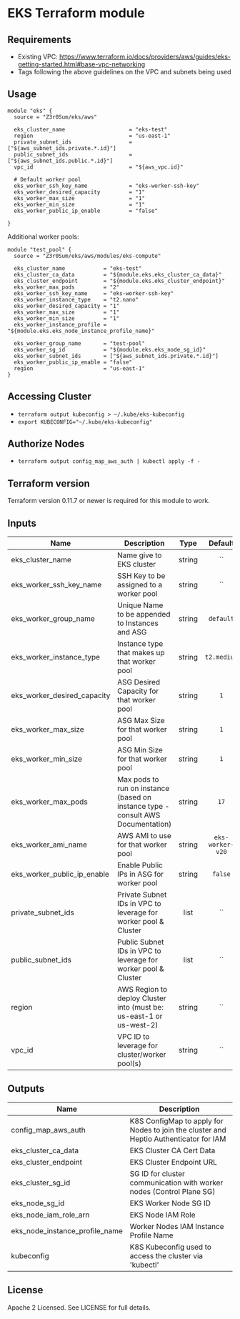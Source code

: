 # EKS Terraform module

## Requirements

- Existing VPC: https://www.terraform.io/docs/providers/aws/guides/eks-getting-started.html#base-vpc-networking
- Tags following the above guidelines on the VPC and subnets being used

## Usage

```hcl
module "eks" {
  source = "Z3r0Sum/eks/aws"

  eks_cluster_name                    = "eks-test"
  region                              = "us-east-1"
  private_subnet_ids                  = ["${aws_subnet_ids.private.*.id}"]
  public_subnet_ids                   = ["${aws_subnet_ids.public.*.id}"]
  vpc_id                              = "${aws_vpc.id}"

  # Default worker pool
  eks_worker_ssh_key_name             = "eks-worker-ssh-key"
  eks_worker_desired_capacity         = "1"
  eks_worker_max_size                 = "1"
  eks_worker_min_size                 = "1"
  eks_worker_public_ip_enable         = "false"

}
```

Additional worker pools:

```hcl
module "test_pool" {
  source = "Z3r0Sum/eks/aws/modules/eks-compute"

  eks_cluster_name            = "eks-test"
  eks_cluster_ca_data         = "${module.eks.eks_cluster_ca_data}"
  eks_cluster_endpoint        = "${module.eks.eks_cluster_endpoint}"
  eks_worker_max_pods         = "2"
  eks_worker_ssh_key_name     = "eks-worker-ssh-key"
  eks_worker_instance_type    = "t2.nano"
  eks_worker_desired_capacity = "1"
  eks_worker_max_size         = "1"
  eks_worker_min_size         = "1"
  eks_worker_instance_profile = "${module.eks.eks_node_instance_profile_name}"

  eks_worker_group_name       = "test-pool"
  eks_worker_sg_id            = "${module.eks.eks_node_sg_id}"
  eks_worker_subnet_ids       = ["${aws_subnet_ids.private.*.id}"]
  eks_worker_public_ip_enable = "false"
  region                      = "us-east-1"
}
```

## Accessing Cluster

- `terraform output kubeconfig > ~/.kube/eks-kubeconfig`
- `export KUBECONFIG="~/.kube/eks-kubeconfig"`

## Authorize Nodes

- `terraform output config_map_aws_auth | kubectl apply -f -`

## Terraform version

Terraform version 0.11.7 or newer is required for this module to work.

## Inputs

| Name | Description | Type | Default | Required |
|------|-------------|:----:|:-----:|:-----:|
| eks_cluster_name | Name give to EKS cluster | string | `` | yes |
| eks_worker_ssh_key_name | SSH Key to be assigned to a worker pool | string | `` | yes |
| eks_worker_group_name | Unique Name to be appended to Instances and ASG | string | `default` | yes |
| eks_worker_instance_type | Instance type that makes up that worker pool | string | `t2.medium` | yes |
| eks_worker_desired_capacity | ASG Desired Capacity for that worker pool | string | `1` | yes |
| eks_worker_max_size | ASG Max Size for that worker pool | string | `1` | yes |
| eks_worker_min_size | ASG Min Size for that worker pool | string | `1` | yes |
| eks_worker_max_pods | Max pods to run on instance (based on instance type - consult AWS Documentation) | string | `17` | yes |
| eks_worker_ami_name | AWS AMI to use for that worker pool | string | `eks-worker-v20` | yes |
| eks_worker_public_ip_enable | Enable Public IPs in ASG for worker pool | string | `false` | yes |
| private_subnet_ids | Private Subnet IDs in VPC to leverage for worker pool & Cluster | list | `` | yes |
| public_subnet_ids | Public Subnet IDs in VPC to leverage for worker pool & Cluster | list | `` | yes |
| region | AWS Region to deploy Cluster into (must be: us-east-1 or us-west-2) | string | `` | yes |
| vpc_id | VPC ID to leverage for cluster/worker pool(s) | string | `` | yes |

## Outputs

| Name | Description |
|------|-------------|
| config_map_aws_auth | K8S ConfigMap to apply for Nodes to join the cluster and Heptio Authenticator for IAM |
| eks_cluster_ca_data | EKS Cluster CA Cert Data |
| eks_cluster_endpoint | EKS Cluster Endpoint URL |
| eks_cluster_sg_id | SG ID for cluster communication with worker nodes (Control Plane SG) |
| eks_node_sg_id | EKS Worker Node SG ID |
| eks_node_iam_role_arn | EKS Node IAM Role |
| eks_node_instance_profile_name | Worker Nodes IAM Instance Profile Name |
| kubeconfig | K8S Kubeconfig used to access the cluster via 'kubectl' |

## License

Apache 2 Licensed. See LICENSE for full details.
